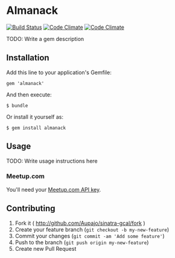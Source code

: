 # Almanack

[![Build Status](https://travis-ci.org/Aupajo/sinatra-gcal.svg)](https://travis-ci.org/Aupajo/sinatra-gcal)
[![Code Climate](https://codeclimate.com/github/Aupajo/sinatra-gcal.png)](https://codeclimate.com/github/Aupajo/sinatra-gcal)
[![Code Climate](https://codeclimate.com/github/Aupajo/sinatra-gcal/coverage.png)](https://codeclimate.com/github/Aupajo/sinatra-gcal)

TODO: Write a gem description

## Installation

Add this line to your application's Gemfile:

    gem 'almanack'

And then execute:

    $ bundle

Or install it yourself as:

    $ gem install almanack

## Usage

TODO: Write usage instructions here

### Meetup.com

You'll need your [Meetup.com API key](https://secure.meetup.com/meetup_api/key).

## Contributing

1. Fork it ( http://github.com/Aupajo/sinatra-gcal/fork )
2. Create your feature branch (`git checkout -b my-new-feature`)
3. Commit your changes (`git commit -am 'Add some feature'`)
4. Push to the branch (`git push origin my-new-feature`)
5. Create new Pull Request